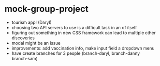 # mock-group-project
- tourism app! (Daryl)
- choosing two API servers to use is a difficult task in an of itself
- figuring out something in new CSS framework can lead to multiple other discoveries
- modal might be an issue
- improvements: add vaccination info, make input field a dropdown menu
- have create branches for 3 people (branch-daryl, branch-danny branch-sam)